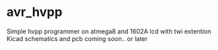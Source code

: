 # avr_hvpp
Simple hvpp programmer on atmega8 and 1602A lcd with twi extention
Kicad schematics and pcb coming soon.. or later 
